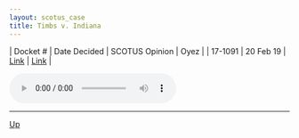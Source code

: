 ```yaml
---
layout: scotus_case
title: Timbs v. Indiana
---
```


| Docket # | Date Decided | SCOTUS Opinion | Oyez |
| 17-1091 | 20 Feb 19 | [Link](https://www.supremecourt.gov/opinions/18pdf/586us2r12_febh.pdf) | [Link](https://www.oyez.org/cases/2018/17-1091) |

<audio controls>
   <source src='./resources/17-1091.mp3' type='audio/mpeg'>
</audio>

<object data='./resources/17-1091.pdf' type='application/pdf'></object>

---

[Up](./README.md)